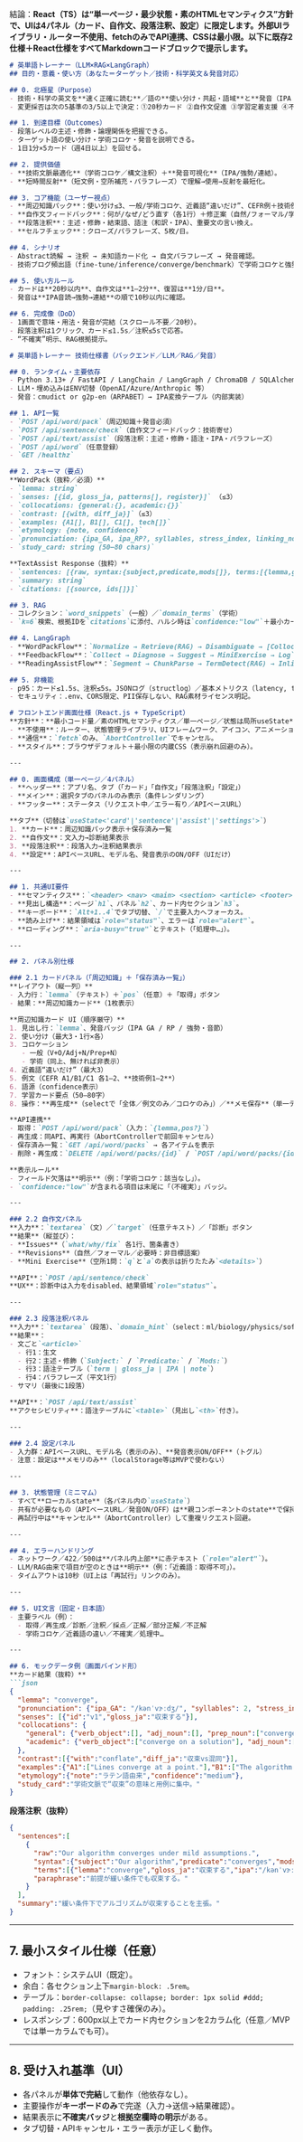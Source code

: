結論：**React（TS）は“単一ページ・最少状態・素のHTMLセマンティクス”方針で、UIは4パネル（カード、自作文、段落注釈、設定）に限定します。外部UIライブラリ・ルーター不使用、fetchのみでAPI連携、CSSは最小限。以下に既存2仕様＋React仕様をすべてMarkdownコードブロックで提示します。**

```markdown
# 英単語トレーナー（LLM×RAG×LangGraph）
## 目的・意義・使い方（あなた＝ターゲット／技術・科学英文＆発音対応）

## 0. 北極星（Purpose）
- 技術・科学の英文を**速く正確に読む**／語の**使い分け・共起・語域**と**発音（IPA・強勢・連結）**まで理解・再現できるようにする。
- 変更採否は次の5基準の3/5以上で決定：①20秒カード ②自作文促進 ③学習定着支援 ④不確実性の可視化 ⑤発音理解の支援。

## 1. 到達目標（Outcomes）
- 段落レベルの主述・修飾・論理関係を把握できる。
- ターゲット語の使い分け・学術コロケ・発音を説明できる。
- 1日1分×5カード（週4日以上）を回せる。

## 2. 提供価値
- **技術文脈最適化**（学術コロケ／構文注釈）＋**発音可視化**（IPA/強勢/連結）。
- **短時間反射**（短文例・空所補充・パラフレーズ）で理解→使用→反射を最短化。

## 3. コア機能（ユーザー視点）
- **周辺知識パック**：使い分け≤3、一般/学術コロケ、近義語“違いだけ”、CEFR例＋技術例、語源、発音（IPA/強勢/連結）、要点50–80字。
- **自作文フィードバック**：何が/なぜ/どう直す（各1行）＋修正案（自然/フォーマル/学術）＋空所1問。
- **段落注釈**：主述・修飾・結束語、語注（和訳・IPA）、重要文の言い換え。
- **セルフチェック**：クローズ/パラフレーズ、5枚/日。

## 4. シナリオ
- Abstract読解 → 注釈 → 未知語カード化 → 自文パラフレーズ → 発音確認。
- 技術ブログ頻出語（fine-tune/inference/converge/benchmark）で学術コロケと強勢確認。

## 5. 使い方ルール
- カードは**20秒以内**、自作文は**1–2分**、復習は**1分/日**。
- 発音は**IPA音読→強勢→連結**の順で10秒以内に確認。

## 6. 完成像（DoD）
- 1画面で意味・用法・発音が完結（スクロール不要／20秒）。
- 段落注釈は1クリック、カード≤1.5s／注釈≤5sで応答。
- “不確実”明示、RAG根拠提示。
```

```markdown
# 英単語トレーナー 技術仕様書（バックエンド／LLM／RAG／発音）

## 0. ランタイム・主要依存
- Python 3.13+ / FastAPI / LangChain / LangGraph / ChromaDB / SQLAlchemy / pydantic-settings / structlog
- LLM・埋め込みはENV切替（OpenAI/Azure/Anthropic 等）
- 発音：cmudict or g2p-en（ARPABET）→ IPA変換テーブル（内部実装）

## 1. API一覧
- `POST /api/word/pack`（周辺知識＋発音必須）
- `POST /api/sentence/check`（自作文フィードバック：技術寄せ）
- `POST /api/text/assist`（段落注釈：主述・修飾・語注・IPA・パラフレーズ）
- `POST /api/word`（任意登録）
- `GET /healthz`

## 2. スキーマ（要点）
**WordPack（抜粋／必須）**
- `lemma: string`
- `senses: [{id, gloss_ja, patterns[], register}]` （≤3）
- `collocations: {general:{}, academic:{}}`
- `contrast: [{with, diff_ja}]`（≤3）
- `examples: {A1[], B1[], C1[], tech[]}`
- `etymology: {note, confidence}`
- `pronunciation: {ipa_GA, ipa_RP?, syllables, stress_index, linking_notes[]}`
- `study_card: string (50–80 chars)`

**TextAssist Response（抜粋）**
- `sentences: [{raw, syntax:{subject,predicate,mods[]}, terms:[{lemma,gloss_ja,ipa,collocation?}], paraphrase}]`
- `summary: string`
- `citations: [{source, ids[]}]`

## 3. RAG
- コレクション：`word_snippets`（一般）／`domain_terms`（学術）
- `k=6`検索、根拠IDを`citations`に添付、ハルシ時は`confidence:"low"`＋最小カード。

## 4. LangGraph
- **WordPackFlow**：`Normalize → Retrieve(RAG) → Disambiguate → [Collocation|Contrast|Register|Etymology|Pronunciation] → Examples → Summarize → Persist`
- **FeedbackFlow**：`Collect → Diagnose → Suggest → MiniExercise → Log`
- **ReadingAssistFlow**：`Segment → ChunkParse → TermDetect(RAG) → InlineGloss+Pron → Paraphrase → Cache`

## 5. 非機能
- p95：カード≤1.5s、注釈≤5s。JSONログ（structlog）／基本メトリクス（latency, tokens）。
- セキュリティ：.env、CORS限定、PII保存しない、RAG素材ライセンス明記。
```

````markdown
# フロントエンド画面仕様（React.js + TypeScript）
**方針**：**最小コード量／素のHTMLセマンティクス／単一ページ／状態は局所useState**。  
- **不使用**：ルーター、状態管理ライブラリ、UIフレームワーク、アイコン、アニメーション。  
- **通信**：`fetch`のみ、`AbortController`でキャンセル。  
- **スタイル**：ブラウザデフォルト＋最小限の内蔵CSS（表示崩れ回避のみ）。

---

## 0. 画面構成（単一ページ／4パネル）
- **ヘッダー**：アプリ名、タブ（「カード」「自作文」「段落注釈」「設定」）
- **メイン**：選択タブのパネルのみ表示（条件レンダリング）
- **フッター**：ステータス（リクエスト中／エラー有り／APIベースURL）

**タブ**（切替は`useState<'card'|'sentence'|'assist'|'settings'>`）
1. **カード**：周辺知識パック表示＋保存済み一覧
2. **自作文**：文入力→診断結果表示
3. **段落注釈**：段落入力→注釈結果表示
4. **設定**：APIベースURL、モデル名、発音表示のON/OFF（UIだけ）

---

## 1. 共通UI要件
- **セマンティクス**：`<header> <nav> <main> <section> <article> <footer>`を使用。
- **見出し構造**：ページ`h1`、パネル`h2`、カード内セクション`h3`。
- **キーボード**：`Alt+1..4`でタブ切替、`/`で主要入力へフォーカス。
- **読み上げ**：結果領域は`role="status"`、エラーは`role="alert"`。
- **ローディング**：`aria-busy="true"`とテキスト（「処理中…」）。

---

## 2. パネル別仕様

### 2.1 カードパネル（「周辺知識」＋「保存済み一覧」）
**レイアウト（縦一列）**
- 入力行：`lemma`（テキスト）＋`pos`（任意）＋「取得」ボタン  
- 結果：**周辺知識カード**（1枚表示）

**周辺知識カード UI（順序厳守）**
1. 見出し行：`lemma`、発音バッジ（IPA GA / RP / 強勢・音節）
2. 使い分け（最大3・1行×各）
3. コロケーション  
   - 一般（V+O/Adj+N/Prep+N）  
   - 学術（同上、無ければ非表示）
4. 近義語“違いだけ”（最大3）
5. 例文（CEFR A1/B1/C1 各1–2、**技術例1–2**）
6. 語源（confidence表示）
7. 学習カード要点（50–80字）
8. 操作：**再生成**（selectで「全体／例文のみ／コロケのみ」）／**メモ保存**（単一テキスト）

**API連携**
- 取得：`POST /api/word/pack`（入力：`{lemma,pos?}`）
- 再生成：同API、再実行（AbortControllerで前回キャンセル）
- 保存済み一覧：`GET /api/word/packs` → 各アイテムを表示
- 削除・再生成：`DELETE /api/word/packs/{id}` / `POST /api/word/packs/{id}/regenerate`

**表示ルール**
- フィールド欠落は**明示**（例：「学術コロケ：該当なし」）。
- `confidence:"low"`が含まれる項目は末尾に「（不確実）」バッジ。

---

### 2.2 自作文パネル
**入力**：`textarea`（文）／`target`（任意テキスト）／「診断」ボタン  
**結果**（縦並び）：
- **Issues**（`what/why/fix` 各1行、箇条書き）
- **Revisions**（自然／フォーマル／必要時：非目標語案）
- **Mini Exercise**（空所1問：`q`と`a`の表示は折りたたみ`<details>`）

**API**：`POST /api/sentence/check`  
**UX**：診断中は入力をdisabled、結果領域`role="status"`。

---

### 2.3 段落注釈パネル
**入力**：`textarea`（段落）、`domain_hint`（select：ml/biology/physics/software/general）、「注釈」ボタン  
**結果**：
- 文ごと`<article>`  
  - 行1：生文  
  - 行2：主述・修飾（`Subject:` / `Predicate:` / `Mods:`）  
  - 行3：語注テーブル（`term | gloss_ja | IPA | note`）  
  - 行4：パラフレーズ（平文1行）
- サマリ（最後に1段落）

**API**：`POST /api/text/assist`  
**アクセシビリティ**：語注テーブルに`<table>`（見出し`<th>`付き）。

---

### 2.4 設定パネル
- 入力群：APIベースURL、モデル名（表示のみ）、**発音表示ON/OFF**（トグル）
- 注意：設定は**メモリのみ**（localStorage等はMVPで使わない）

---

## 3. 状態管理（ミニマム）
- すべて**ローカルstate**（各パネル内の`useState`）  
- 共有が必要なもの（APIベースURL／発音ON/OFF）は**親コンポーネントのstate**で保持、props降し。  
- 再試行中は**キャンセル**（AbortController）して重複リクエスト回避。

---

## 4. エラーハンドリング
- ネットワーク／422／500は**パネル内上部**に赤テキスト（`role="alert"`）。  
- LLM/RAG由来で項目が空のときは**明示**（例：「近義語：取得不可」）。  
- タイムアウトは10秒（UI上は「再試行」リンクのみ）。

---

## 5. UI文言（固定・日本語）
- 主要ラベル（例）：  
  - 取得／再生成／診断／注釈／採点／正解／部分正解／不正解  
  - 学術コロケ／近義語の違い／不確実／処理中…

---

## 6. モックデータ例（画面バインド形）
**カード結果（抜粋）**
```json
{
  "lemma": "converge",
  "pronunciation": {"ipa_GA": "/kənˈvɝːdʒ/", "syllables": 2, "stress_index": 1},
  "senses": [{"id":"v1","gloss_ja":"収束する"}],
  "collocations": {
    "general": {"verb_object":[], "adj_noun":[], "prep_noun":["converge on"]},
    "academic": {"verb_object":["converge on a solution"], "adj_noun":["asymptotic convergence"], "prep_noun":[]}
  },
  "contrast":[{"with":"conflate","diff_ja":"収束vs混同"}],
  "examples":{"A1":["Lines converge at a point."],"B1":["The algorithm converges quickly."],"tech":["The sequence converges almost surely."]},
  "etymology":{"note":"ラテン語由来","confidence":"medium"},
  "study_card":"学術文脈で“収束”の意味と用例に集中。"
}
````

**段落注釈（抜粋）**

```json
{
  "sentences":[
    {
      "raw":"Our algorithm converges under mild assumptions.",
      "syntax":{"subject":"Our algorithm","predicate":"converges","mods":["under mild assumptions"]},
      "terms":[{"lemma":"converge","gloss_ja":"収束する","ipa":"/kənˈvɝːdʒ/"}],
      "paraphrase":"前提が緩い条件でも収束する。"
    }
  ],
  "summary":"緩い条件下でアルゴリズムが収束することを主張。"
}
```

---

## 7. 最小スタイル仕様（任意）

* フォント：システムUI（既定）。
* 余白：各セクション上下`margin-block: .5rem`。
* テーブル：`border-collapse: collapse; border: 1px solid #ddd; padding: .25rem;`（見やすさ確保のみ）。
* レスポンシブ：600px以上でカード内セクションを2カラム化（任意／MVPでは単一カラムでも可）。

---

## 8. 受け入れ基準（UI）

* 各パネルが**単体で完結**して動作（他依存なし）。
* 主要操作が**キーボードのみ**で完遂（入力→送信→結果確認）。
* 結果表示に**不確実バッジ**と**根拠空欄時の明示**がある。
* タブ切替・APIキャンセル・エラー表示が正しく動作。

